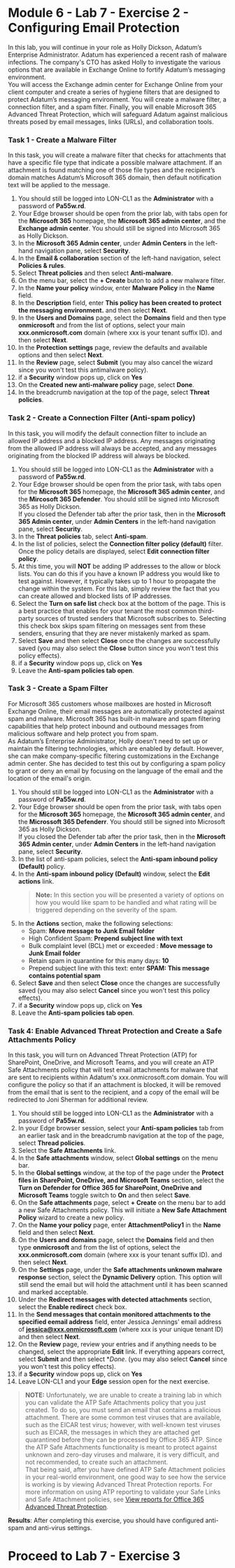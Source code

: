 # Module 6 - Lab 7 - Exercise 2 - Configuring Email Protection
In this lab, you will continue in your role as Holly Dickson, Adatum’s Enterprise Administrator. Adatum has experienced a recent rash of malware infections. The company's CTO has asked Holly to investigate the various options that are available in Exchange Online to fortify Adatum’s messaging environment.  
You will access the Exchange admin center for Exchange Online from your client computer and create a series of hygiene filters that are designed to protect Adatum’s messaging environment. You will create a malware filter, a connection filter, and a spam filter. Finally, you will enable Microsoft 365 Advanced Threat Protection, which will safeguard Adatum against malicious threats posed by email messages, links (URLs), and collaboration tools.

### Task 1 - Create a Malware Filter  
In this task, you will create a malware filter that checks for attachments that have a specific file type that indicate a possible malware attachment. If an attachment is found matching one of those file types and the recipient’s domain matches Adatum’s Microsoft 365 domain, then default notification text will be applied to the message.

1. You should still be logged into LON-CL1 as the **Administrator** with a password of **Pa55w.rd**.
1. Your Edge browser should be open from the prior lab, with tabs open for the **Microsoft 365** homepage, the **Microsoft 365 admin center**, and the **Exchange admin center**. You should still be signed into Microsoft 365 as Holly Dickson.
1. In the **Microsoft 365 Admin center**, under **Admin Centers** in the left-hand navigation pane, select **Security**.
1. In the **Email &amp; collaboration** section of the left-hand navigation, select **Policies &amp; rules**.
1. Select **Threat policies** and then select **Anti-malware**.
1. On the menu bar, select the **+ Create** buton to add a new malware filter.
1. In the **Name your policy** window, enter **Malware Policy** in the **Name** field.
1. In the **Description** field, enter **This policy has been created to protect the messaging environment.** and then select **Next**.
1. In the **Users and Domains** page, select the **Domains** field and then type **onmicrosoft** and from the list of options, select your main **xxx.onmicrosoft.com** domain (where xxx is your tenant suffix ID). and then select **Next**.
1. In the **Protection settings** page, review the defaults and available options and then select **Next**.
1. In the **Review** page, select **Submit** (you may also cancel the wizard since you won't test this antimalware policy).
1. if a **Security** window pops up, click on **Yes**
1. On the **Created new anti-malware policy** page, select **Done**.
1. In the breadcrumb navigation at the top of the page, select **Threat policies**.

### Task 2 - Create a Connection Filter (Anti-spam policy)
In this task, you will modify the default connection filter to include an allowed IP address and a blocked IP address. Any messages originating from the allowed IP address will always be accepted, and any messages originating from the blocked IP address will always be blocked. 
1. You should still be logged into LON-CL1 as the **Administrator** with a password of **Pa55w.rd**.
1. Your Edge browser should be open from the prior task, with tabs open for the **Microsoft 365** homepage, the **Microsoft 365 admin center**, and the **Mircosoft 365 Defender**. You should still be signed into Microsoft 365 as Holly Dickson.  
	If you closed the Defender tab after the prior task, then in the **Microsoft 365 Admin center**, under **Admin Centers** in the left-hand navigation pane, select **Security**.
1. In the **Threat policies** tab, select **Anti-spam**.
1. In the list of policies, select the **Connection filter policy (default)** filter. Once the policy details are displayed, select **Edit connection filter policy**.
1. At this time, you will **NOT** be adding IP addresses to the allow or block lists. You can do this if you have a known IP address you would like to test against. However, it typically takes up to 1 hour to propagate the change within the system. For this lab, simply review the fact that you can create allowed and blocked lists of IP addresses.
1. Select the **Turn on safe list** check box at the bottom of the page. This is a best practice that enables for your tenant the most common third-party sources of trusted senders that Microsoft subscribes to. Selecting this check box skips spam filtering on messages sent from these senders, ensuring that they are never mistakenly marked as spam.
1. Select **Save** and then select **Close** once the changes are successfully saved (you may also select the **Close** button since you won't test this policy effects).
1. if a **Security** window pops up, click on **Yes**
1. Leave the **Anti-spam policies tab open**.

### Task 3 - Create a Spam Filter
For Microsoft 365 customers whose mailboxes are hosted in Microsoft Exchange Online, their email messages are automatically protected against spam and malware. Microsoft 365 has built-in malware and spam filtering capabilities that help protect inbound and outbound messages from malicious software and help protect you from spam.  
As Adatum’s Enterprise Administrator, Holly doesn't need to set up or maintain the filtering technologies, which are enabled by default. However, she can make company-specific filtering customizations in the Exchange admin center. She has decided to test this out by configuring a spam policy to grant or deny an email by focusing on the language of the email and the location of the email's origin.
1. You should still be logged into LON-CL1 as the **Administrator** with a password of **Pa55w.rd**.
1. Your Edge browser should be open from the prior task, with tabs open for the **Microsoft 365** homepage, the **Microsoft 365 admin center**, and the **Microssoft 365 Defenderr**. You should still be signed into Microsoft 365 as Holly Dickson.  
	If you closed the Defender tab after the prior task, then in the **Microsoft 365 Admin center**, under **Admin Centers** in the left-hand navigation pane, select **Security**.
1. In the list of anti-spam policies, select the **Anti-spam inbound policy (Default)** policy.
1. In the **Anti-spam inbound policy (Default)** window, select the **Edit actions** link.  
	>**Note:** In this section you will be presented a variety of options on how you would like spam to be handled and what rating will be triggered depending on the severity of the spam.
1. In the **Actions** section, make the following selections:
	- Spam: **Move message to Junk Email folder**
	- High Confident Spam: **Prepend subject line with text**
	- Bulk complaint level (BCL) met or exceeded : **Move message to Junk Email folder**
	- Retain spam in quarantine for this many days: **10**
	- Prepend subject line with this text: enter **SPAM: This message contains potential spam**
1. Select **Save** and then select **Close** once the changes are successfully saved (you may also select **Cancel** since you won't test this policy effects).
1. if a **Security** window pops up, click on **Yes**
1. Leave the **Anti-spam policies tab open**.

### Task 4: Enable Advanced Threat Protection and Create a Safe Attachments Policy
In this task, you will turn on Advanced Threat Protection (ATP) for SharePoint, OneDrive, and Microsoft Teams, and you will create an ATP Safe Attachments policy that will test email attachments for malware that are sent to recipients within Adatum's xxx.onmicrosoft.com domain. You will configure the policy so that if an attachment is blocked, it will be removed from the email that is sent to the recipient, and a copy of the email will be redirected to Joni Sherman for additional review.
1. You should still be logged into LON-CL1 as the **Administrator** with a password of **Pa55w.rd**.
1. In your Edge browser session, select your **Anti-spam policies** tab from an earlier task and in the breadcrumb navigation at the top of the page, select **Thread policies**.
1. Select the **Safe Attachments** link.
1. In the **Safe attachments** window, select **Global settings** on the menu bar.
1. In the **Global settings** window, at the top of the page under the **Protect files in SharePoint, OneDrive, and Microsoft Teams** section, select the **Turn on Defender for Office 365 for SharePoint, OneDrive and Microsoft Teams** toggle switch to **On** and then select **Save**.
1. On the **Safe attachments** page, select **+ Create** on the menu bar to add a new Safe Attachments policy. This will initiate a **New Safe Attachment Policy** wizard to create a new policy.
1. On the **Name your policy** page, enter **AttachmentPolicy1** in the **Name** field and then select **Next**.
1. On the **Users and domains** page, select the **Domains** field and then type **onmicrosoft** and from the list of options, select the **xxx.onmicrosoft.com** domain (where xxx is your tenant suffix ID). and then select **Next**.
1. On the **Settings** page, under the **Safe attachments unknown malware response** section, select the **Dynamic Delivery** option. This option will still send the email but will hold the attachment until it has been scanned and marked acceptable.
1. Under the **Redirect messages with detected attachments** section, select the **Enable redirect** check box.
1. In the **Send messages that contain monitored attachments to the specified eemail address** field, enter Jessica Jennings' email address of **jessica@xxx.onmicrosoft.com** (where xxx is your unique tenant ID) and then select **Next**.
1. On the **Review** page, review your entries and if anything needs to be changed, select the appropriate **Edit** link. If everything appears correct, select **Submit** and then select **Done*.
(you may also select **Cancel** since you won't test this policy effects).
1. if a **Security** window pops up, click on **Yes**
1. Leave LON-CL1 and your **Edge** session open for the next exercise.

>**NOTE:** Unfortunately, we are unable to create a training lab in which you can validate the ATP Safe Attachments policy that you just created. To do so, you must send an email that contains a malicious attachment. There are some common test viruses that are available, such as the EICAR test virus; however, with well-known test viruses such as EICAR, the messages in which they are attached get quarantined before they can be processed by Office 365 ATP. Since the ATP Safe Attachments functionality is meant to protect against unknown and zero-day viruses and malware, it is very difficult, and not recommended, to create such an attachment.  
That being said, after you have defined ATP Safe Attachment policies in your real-world environment, one good way to see how the service is working is by viewing Advanced Threat Protection reports. For more information on using ATP reporting to validate your Safe Links and Safe Attachment policies, see [View reports for Office 365 Advanced Threat Protection](https://docs.microsoft.com/en-us/office365/securitycompliance/view-reports-for-atp).

**Results**: After completing this exercise, you should have configured anti-spam and anti-virus settings.
# Proceed to Lab 7 - Exercise 3